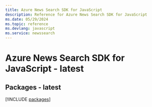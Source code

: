 ```yaml
---
title: Azure News Search SDK for JavaScript
description: Reference for Azure News Search SDK for JavaScript
ms.date: 05/29/2024
ms.topic: reference
ms.devlang: javascript
ms.service: newssearch
---
```

# Azure News Search SDK for JavaScript - latest
## Packages - latest
[!INCLUDE [packages](news-search-index.md)]